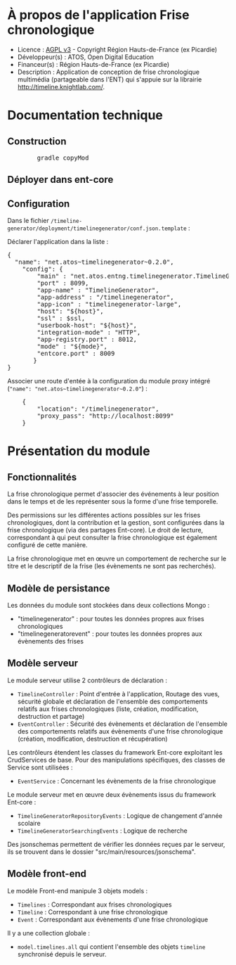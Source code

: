 # À propos de l'application Frise chronologique

* Licence : [AGPL v3](http://www.gnu.org/licenses/agpl.txt) - Copyright Région Hauts-de-France (ex Picardie)
* Développeur(s) : ATOS, Open Digital Education
* Financeur(s) : Région Hauts-de-France (ex Picardie)
* Description : Application de conception de frise chronologique multimédia  (partageable dans l'ENT) qui s'appuie sur la librairie  http://timeline.knightlab.com/.

# Documentation technique

## Construction

<pre>
		gradle copyMod
</pre>

## Déployer dans ent-core

## Configuration

Dans le fichier `/timeline-generator/deployment/timelinegenerator/conf.json.template` :

Déclarer l'application dans la liste :
<pre>
{
  "name": "net.atos~timelinegenerator~0.2.0",
	"config": {
	    "main" : "net.atos.entng.timelinegenerator.TimelineGenerator",
	    "port" : 8099,
	    "app-name" : "TimelineGenerator",
	    "app-address" : "/timelinegenerator",
	    "app-icon" : "timelinegenerator-large",
	    "host": "${host}",
	    "ssl" : $ssl,
	    "userbook-host": "${host}",
	    "integration-mode" : "HTTP",
	    "app-registry.port" : 8012,
	    "mode" : "${mode}",
	    "entcore.port" : 8009
       }
}
</pre>

Associer une route d'entée à la configuration du module proxy intégré (`"name": "net.atos~timelinegenerator~0.2.0"`) :
<pre>
	{
		"location": "/timelinegenerator",
		"proxy_pass": "http://localhost:8099"
	}
</pre>

# Présentation du module

## Fonctionnalités

La frise chronologique permet d'associer des événements à leur position dans le temps et de les représenter sous la forme d'une frise temporelle.

Des permissions sur les différentes actions possibles sur les frises chronologiques, dont la contribution et la gestion, sont configurées dans la frise chronologique (via des partages Ent-core).
Le droit de lecture, correspondant à qui peut consulter la frise chronologique est également configuré de cette manière.

La frise chronologique met en œuvre un comportement de recherche sur le titre et le descriptif de la frise (les évènements ne sont pas recherchés).

## Modèle de persistance

Les données du module sont stockées dans deux collections Mongo :
 - "timelinegenerator" : pour toutes les données propres aux frises chronologiques
 - "timelinegeneratorevent" : pour toutes les données propres aux évènements des frises

## Modèle serveur

Le module serveur utilise 2 contrôleurs de déclaration :

* `TimelineController` : Point d'entrée à l'application, Routage des vues, sécurité globale et déclaration de l'ensemble des comportements relatifs aux frises chronologiques (liste, création, modification, destruction et partage)
* `EventController` : Sécurité des évènements et déclaration de l'ensemble des comportements relatifs aux évènements d'une frise chronologique (création, modification, destruction et récupération)

Les contrôleurs étendent les classes du framework Ent-core exploitant les CrudServices de base. Pour des manipulations spécifiques, des classes de Service sont utilisées :

* `EventService` : Concernant les évènements de la frise chronologique

Le module serveur met en œuvre deux évènements issus du framework Ent-core :

* `TimelineGeneratorRepositoryEvents` : Logique de changement d'année scolaire
* `TimelineGeneratorSearchingEvents` : Logique de recherche

Des jsonschemas permettent de vérifier les données reçues par le serveur, ils se trouvent dans le dossier "src/main/resources/jsonschema".

## Modèle front-end

Le modèle Front-end manipule 3 objets models :

* `Timelines` : Correspondant aux frises chronologiques
* `Timeline` : Correspondant à une frise chronologique
* `Event` : Correspondant aux évènements d'une frise chronologique

Il y a une collection globale :

* `model.timelines.all` qui contient l'ensemble des objets `timeline` synchronisé depuis le serveur.
